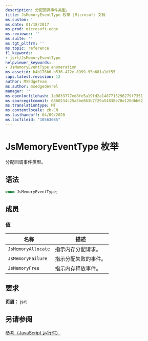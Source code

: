 ```yaml
---
description: 分配回调事件类型。
title: JsMemoryEventType 枚举 |Microsoft 文档
ms.custom: ''
ms.date: 01/18/2017
ms.prod: microsoft-edge
ms.reviewer: ''
ms.suite: ''
ms.tgt_pltfrm: ''
ms.topic: reference
f1_keywords:
- jsrt/JsMemoryEventType
helpviewer_keywords:
- JsMemoryEventType enumeration
ms.assetid: b4b176b6-b536-472e-8999-95b681a1df55
caps.latest.revision: 12
author: MSEdgeTeam
ms.author: msedgedevrel
manager: ''
ms.openlocfilehash: 1e9833777ed8fe5a19fd2a1487715296279f7351
ms.sourcegitcommit: 6860234c25a8be863b7f29a54838e78e120dbb62
ms.translationtype: MT
ms.contentlocale: zh-CN
ms.lasthandoff: 04/09/2020
ms.locfileid: "10563085"
---
```

# JsMemoryEventType 枚举
分配回调事件类型。  
  
## 语法  
  
```cpp  
enum JsMemoryEventType;  
```  
  
## 成员  
  
### 值  
  
|名称|描述|  
|----------|-----------------|  
|`JsMemoryAllocate`|指示内存分配请求。|  
|`JsMemoryFailure`|指示分配失败的事件。|  
|`JsMemoryFree`|指示内存释放事件。|  
  
## 要求  
 **页眉：** jsrt  
  
## 另请参阅  
 [参考（JavaScript 运行时）](../chakra-hosting/reference-javascript-runtime.md)